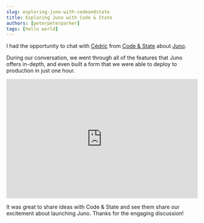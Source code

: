 ```yaml
---
slug: exploring-juno-with-codeandstate
title: Exploring Juno with Code & State
authors: [peterpeterparker]
tags: [hello world]
---
```


I had the opportunity to chat with [Cédric](https://twitter.com/cediwaldburger) from [Code & State](https://www.codeandstate.com/) about [Juno](/).

During our conversation, we went through all of the features that Juno offers in-depth, and even built a form that we were able to deploy to production in just one hour.

<!--truncate-->

<iframe width="100%" height="315" style={{margin: "1rem 0 2rem"}} src="https://www.youtube.com/embed/MZulh9K9s6s" title="YouTube video player" frameBorder="0" allow="accelerometer; autoplay; clipboard-write; encrypted-media; gyroscope; picture-in-picture; web-share" allowFullScreen></iframe>

It was great to share ideas with Code & State and see them share our excitement about launching Juno. Thanks for the engaging discussion!
